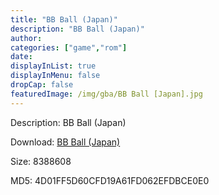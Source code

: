 ```yaml
---
title: "BB Ball (Japan)"
description: "BB Ball (Japan)"
author: 
categories: ["game","rom"]
date: 
displayInList: true
displayInMenu: false
dropCap: false
featuredImage: /img/gba/BB Ball [Japan].jpg
---
```


Description: BB Ball (Japan)

Download: <a style="text-decoration:underline;" href="https://mega.nz/#!KGZW0axY!K8nBkArzqKoMNeiYSZYf3vs6mVtjOLzRMr6WnbNphkA" target = "_blank" rel = "nofollow" > BB Ball (Japan)</a>

Size: 8388608

MD5: 4D01FF5D60CFD19A61FD062EFDBCE0E0

